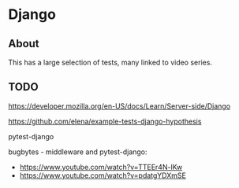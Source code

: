 # Django

## About

This has a large selection of tests, many linked to video series.


## TODO

https://developer.mozilla.org/en-US/docs/Learn/Server-side/Django

https://github.com/elena/example-tests-django-hypothesis

pytest-django

bugbytes - middleware and pytest-django: 
- https://www.youtube.com/watch?v=TTEEr4N-lKw 
- https://www.youtube.com/watch?v=pdatgYDXmSE